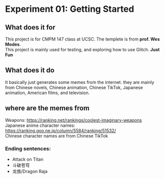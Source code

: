 # Experiment 01: Getting Started

## What does it for
This project is for CMPM 147 class at UCSC. The templete is from **prof. Wes Modes**.  
This project is mainly used for testing, and exploring how to use Glitch.  **Just Fun**

## What does it do
It basically just generates some memes from the internet. they are mainly from Chinese novels, Chinese animation, Chinese TikTok, Japanese animation, American films, and television.

## where are the memes from
Weapons: <https://ranking.net/rankings/coolest-imaginary-weapons>  
Japanese anime character names: <https://ranking.goo.ne.jp/column/5584/ranking/51532/>  
Chinese character names are from Chinese TikTok
### Ending sentences: 
- Attack on Titan
- 斗破苍穹
- 龙族/Dragon Raja

